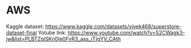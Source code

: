 # AWS

Kaggle dataset: https://www.kaggle.com/datasets/vivek468/superstore-dataset-final 
Yotube link: https://www.youtube.com/watch?v=52CWagk3-jw&list=PLBTZqjSKn0Ie0FvR3_ass_iTIqYV_CAth
